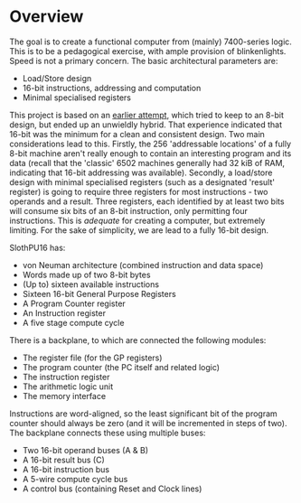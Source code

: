 # Overview

The goal is to create a functional computer from (mainly) 7400-series logic.
This is to be a pedagogical exercise, with ample provision of blinkenlights.
Speed is not a primary concern.
The basic architectural parameters are:

- Load/Store design
- 16-bit instructions, addressing and computation
- Minimal specialised registers

This project is based on an [earlier attempt](https://github.com/freesurfer-rge/slothpu/), which tried to keep to an 8-bit design, but ended up an unwieldly hybrid.
That experience indicated that 16-bit was the minimum for a clean and consistent design.
Two main considerations lead to this.
Firstly, the 256 'addressable locations' of a fully 8-bit machine aren't really enough to contain an interesting program and its data (recall that the 'classic' 6502 machines generally had 32 kiB of RAM, indicating that 16-bit addressing was available).
Secondly, a load/store design with minimal specialised registers (such as a designated 'result' register) is going to require three registers for most instructions - two operands and a result.
Three registers, each identified by at least two bits will consume six bits of an 8-bit instruction, only permitting four instructions.
This is _adequate_ for creating a computer, but extremely limiting.
For the sake of simplicity, we are lead to a fully 16-bit design.

SlothPU16 has:

- von Neuman architecture (combined instruction and data space)
- Words made up of two 8-bit bytes
- (Up to) sixteen available instructions
- Sixteen 16-bit General Purpose Registers
- A Program Counter register
- An Instruction register
- A five stage compute cycle

There is a backplane, to which are connected the following modules:

- The register file (for the GP registers)
- The program counter (the PC itself and related logic)
- The instruction register
- The arithmetic logic unit
- The memory interface

Instructions are word-aligned, so the least significant bit of the program counter should always be zero (and it will be incremented in steps of two). The backplane connects these using multiple buses:

- Two 16-bit operand buses (A & B)
- A 16-bit result bus (C)
- A 16-bit instruction bus
- A 5-wire compute cycle bus
- A control bus (containing Reset and Clock lines)